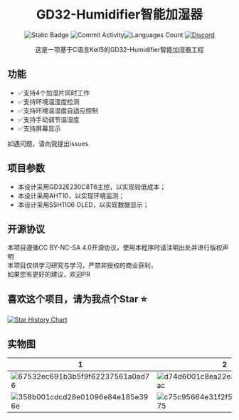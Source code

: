 <div align="center">
    <h1>GD32-Humidifier智能加湿器</h1>


![Static Badge](https://img.shields.io/badge/License-CC_BY_NC_SA_4.0-green?style=for-the-badge)
![Commit Activity](https://img.shields.io/github/commit-activity/w/JasonYANG170/GD32-Humidifier?style=for-the-badge&color=yellow)![Languages Count](https://img.shields.io/github/languages/count/JasonYANG170/GD32-Humidifier?logo=c&style=for-the-badge)
[![Discord](https://img.shields.io/discord/978108215499816980?style=social&logo=discord&label=echosec)](https://discord.com/invite/az3ceRmgVe)


这是一项基于C语言Keil5的GD32-Humidifier智能加湿器工程

</div>




## 功能
- ✅支持4个加湿片同时工作
- ✅支持环境温湿度检测
- ✅支持环境温湿度自适应控制
- ✅支持手动调节温湿度
- ✅支持屏幕显示

如遇问题，请向我提出issues


## 项目参数

* 本设计采用GD32E230C8T6主控，以实现较低成本；
* 本设计采用AHT10，以实现环境监测；
* 本设计采用SSH1106 OLED，以实现数据显示；

## 开源协议
本项目遵循CC BY-NC-SA 4.0开源协议，使用本程序时请注明出处并进行版权声明  
本项目仅供学习研究与学习，严禁非授权的商业获利，  
如果您有更好的建议，欢迎PR

## 喜欢这个项目，请为我点个Star ⭐

[![Star History Chart](https://api.star-history.com/svg?repos=JasonYANG170/AIOT-Phone&type=Date)](https://star-history.com/#star-history/star-history&Date)



## 实物图

| 1 | 2 |
| --- | --- |
|![67532ec691b3b5f9f62237561a0ad76](https://github.com/user-attachments/assets/e5a8635f-3914-457f-9916-a922da72e952)|![d74d6001c8ea22ea7a77d3259c4afac](https://github.com/user-attachments/assets/73263fd8-6a7b-4971-9427-2db614915de6)|
|![358b001cdcd28e01096e84e185e396e](https://github.com/user-attachments/assets/5999e7bc-94e0-4dec-ac19-9bb153464a55)|![c75c95664e31f2f52131de25da06c75](https://github.com/user-attachments/assets/57f1247b-61f1-4b50-9e68-fa2dc7a9875b)|
